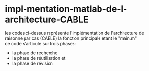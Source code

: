 # impl-mentation-matlab-de-l-architecture-CABLE
les codes ci-dessus représente l'implémentation de l'architecture  de raisonne par cas (CABLE) la fonction principale etant le "main.m"  
ce code s'articule sur trois phases:
  - la phase de recherche 
  - la phase de réutilisation et 
  - la phase de révision
